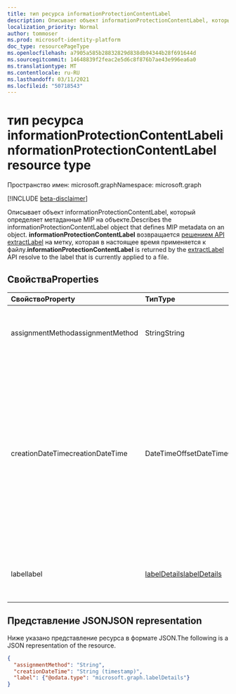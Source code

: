 ```yaml
---
title: тип ресурса informationProtectionContentLabel
description: Описывает объект informationProtectionContentLabel, который определяет метаданные MIP на объекте.
localization_priority: Normal
author: tommoser
ms.prod: microsoft-identity-platform
doc_type: resourcePageType
ms.openlocfilehash: a7905a585b28832829d838db94344b28f691644d
ms.sourcegitcommit: 14648839f2feac2e5d6c8f876b7ae43e996ea6a0
ms.translationtype: MT
ms.contentlocale: ru-RU
ms.lasthandoff: 03/11/2021
ms.locfileid: "50718543"
---
```

# <a name="informationprotectioncontentlabel-resource-type"></a><span data-ttu-id="86a62-103">тип ресурса informationProtectionContentLabel</span><span class="sxs-lookup"><span data-stu-id="86a62-103">informationProtectionContentLabel resource type</span></span>

<span data-ttu-id="86a62-104">Пространство имен: microsoft.graph</span><span class="sxs-lookup"><span data-stu-id="86a62-104">Namespace: microsoft.graph</span></span>

[!INCLUDE [beta-disclaimer](../../includes/beta-disclaimer.md)]

<span data-ttu-id="86a62-105">Описывает объект informationProtectionContentLabel, который определяет метаданные MIP на объекте.</span><span class="sxs-lookup"><span data-stu-id="86a62-105">Describes the informationProtectionContentLabel object that defines MIP metadata on an object.</span></span> <span data-ttu-id="86a62-106">**informationProtectionContentLabel** возвращается [решением API extractLabel](../api/informationprotectionlabel-extractLabel.md) на метку, которая в настоящее время применяется к файлу.</span><span class="sxs-lookup"><span data-stu-id="86a62-106">**informationProtectionContentLabel** is returned by the [extractLabel](../api/informationprotectionlabel-extractLabel.md) API resolve to the label that is currently applied to a file.</span></span> 

## <a name="properties"></a><span data-ttu-id="86a62-107">Свойства</span><span class="sxs-lookup"><span data-stu-id="86a62-107">Properties</span></span>

| <span data-ttu-id="86a62-108">Свойство</span><span class="sxs-lookup"><span data-stu-id="86a62-108">Property</span></span>     | <span data-ttu-id="86a62-109">Тип</span><span class="sxs-lookup"><span data-stu-id="86a62-109">Type</span></span>        | <span data-ttu-id="86a62-110">Описание</span><span class="sxs-lookup"><span data-stu-id="86a62-110">Description</span></span> |
|:-------------|:------------|:------------|
|<span data-ttu-id="86a62-111">assignmentMethod</span><span class="sxs-lookup"><span data-stu-id="86a62-111">assignmentMethod</span></span>|<span data-ttu-id="86a62-112">String</span><span class="sxs-lookup"><span data-stu-id="86a62-112">String</span></span>| <span data-ttu-id="86a62-113">Возможные значения: `standard`, `privileged`, `auto`.</span><span class="sxs-lookup"><span data-stu-id="86a62-113">Possible values are: `standard`, `privileged`, `auto`.</span></span>|
|<span data-ttu-id="86a62-114">creationDateTime</span><span class="sxs-lookup"><span data-stu-id="86a62-114">creationDateTime</span></span>|<span data-ttu-id="86a62-115">DateTimeOffset</span><span class="sxs-lookup"><span data-stu-id="86a62-115">DateTimeOffset</span></span>|<span data-ttu-id="86a62-116">Тип Timestamp представляет сведения о времени и дате с использованием формата ISO 8601 (всегда применяется формат UTC).</span><span class="sxs-lookup"><span data-stu-id="86a62-116">The Timestamp type represents date and time information using ISO 8601 format and is always in UTC time.</span></span> <span data-ttu-id="86a62-117">Например, значение полуночи 1 января 2014 г. в формате UTC: `2014-01-01T00:00:00Z`.</span><span class="sxs-lookup"><span data-stu-id="86a62-117">For example, midnight UTC on Jan 1, 2014 is `2014-01-01T00:00:00Z`</span></span>|
|<span data-ttu-id="86a62-118">label</span><span class="sxs-lookup"><span data-stu-id="86a62-118">label</span></span>|[<span data-ttu-id="86a62-119">labelDetails</span><span class="sxs-lookup"><span data-stu-id="86a62-119">labelDetails</span></span>](labeldetails.md)| <span data-ttu-id="86a62-120">Сведения о мете, которая в настоящее время применяется к файлу.</span><span class="sxs-lookup"><span data-stu-id="86a62-120">Details on the label that is currently applied to the file.</span></span> |

## <a name="json-representation"></a><span data-ttu-id="86a62-121">Представление JSON</span><span class="sxs-lookup"><span data-stu-id="86a62-121">JSON representation</span></span>

<span data-ttu-id="86a62-122">Ниже указано представление ресурса в формате JSON.</span><span class="sxs-lookup"><span data-stu-id="86a62-122">The following is a JSON representation of the resource.</span></span>

<!-- {
  "blockType": "resource",
  "optionalProperties": [
  ],
  "@odata.type": "microsoft.graph.informationProtectionContentLabel",
  "baseType": null
}-->

```json
{
  "assignmentMethod": "String",
  "creationDateTime": "String (timestamp)",
  "label": {"@odata.type": "microsoft.graph.labelDetails"}
}
```

<!-- uuid: 16cd6b66-4b1a-43a1-adaf-3a886856ed98
2019-02-04 14:57:30 UTC -->
<!-- {
  "type": "#page.annotation",
  "description": "informationProtectionContentLabel resource",
  "keywords": "",
  "section": "documentation",
  "tocPath": ""
}-->

